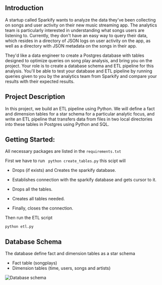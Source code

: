 ## Introduction
A startup called Sparkify wants to analyze the data they've been collecting on songs and user activity on their new music streaming app. The analytics team is particularly interested in understanding what songs users are listening to. Currently, they don't have an easy way to query their data, which resides in a directory of JSON logs on user activity on the app, as well as a directory with JSON metadata on the songs in their app.

They'd like a data engineer to create a Postgres database with tables designed to optimize queries on song play analysis, and bring you on the project. Your role is to create a database schema and ETL pipeline for this analysis. You'll be able to test your database and ETL pipeline by running queries given to you by the analytics team from Sparkify and compare your results with their expected results.

## Project Description
In this project, we build an ETL pipeline using Python. We will define a fact and dimension tables for a star schema for a particular analytic focus, and write an ETL pipeline that transfers data from files in two local directories into these tables in Postgres using Python and SQL.


## Getting Started:

All necessary packages are listed in the ```requirements.txt```

First we have to run
``` python create_tables.py```
this scipt will
- Drops (if exists) and Creates the sparkify database.

- Establishes connection with the sparkify database and gets
    cursor to it.

- Drops all the tables.

- Creates all tables needed.

- Finally, closes the connection.

Then run the ETL script

```python etl.py```

## Database Schema

The database define fact and dimension tables as a star schema
- Fact table (songplays)
- Dimension tables (time, users, songs and artists)

![Database schema](schema.png)

